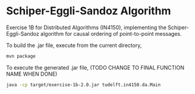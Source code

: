 # Schiper-Eggli-Sandoz Algorithm

Exercise 1B for Distributed Algorithms (IN4150), implementing the Schiper-Eggli-Sandoz algorithm for causal ordering
of point-to-point messages.

To build the .jar file, execute from the current directory,

```bash
mvn package
```

To execute the generated .jar file, (TODO CHANGE TO FINAL FUNCTION NAME WHEN DONE)

```bash
java -cp target/exercise-1b-2.0.jar tudelft.in4150.da.Main
```
